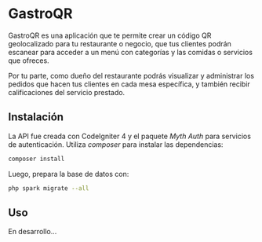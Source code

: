 # GastroQR

GastroQR es una aplicación que te permite crear un código QR geolocalizado para tu restaurante o negocio, que tus clientes podrán escanear para acceder a un menú con categorías y las comidas o servicios que ofreces.

Por tu parte, como dueño del restaurante podrás visualizar y administrar los pedidos que hacen tus clientes en cada mesa específica, y también recibir calificaciones del servicio prestado.

## Instalación
La API fue creada con CodeIgniter 4 y el paquete _Myth Auth_ para servicios de autenticación. Utiliza _composer_ para instalar las dependencias:

```bash
composer install
```
Luego, prepara la base de datos con:
```bash
php spark migrate --all
```

## Uso

En desarrollo...